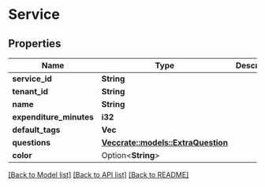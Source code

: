# Service

## Properties

Name | Type | Description | Notes
------------ | ------------- | ------------- | -------------
**service_id** | **String** |  | 
**tenant_id** | **String** |  | 
**name** | **String** |  | 
**expenditure_minutes** | **i32** |  | 
**default_tags** | **Vec<String>** |  | 
**questions** | [**Vec<crate::models::ExtraQuestion>**](ExtraQuestion.md) |  | 
**color** | Option<**String**> |  | [optional]

[[Back to Model list]](../README.md#documentation-for-models) [[Back to API list]](../README.md#documentation-for-api-endpoints) [[Back to README]](../README.md)


